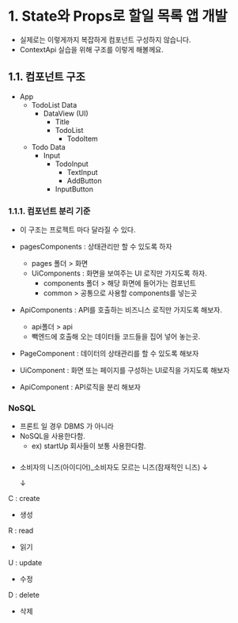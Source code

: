 # 1. State와 Props로 할일 목록 앱 개발

- 실제로는 이렇게까지 복잡하게 컴포넌트 구성하지 않습니다.
- ContextApi 실습을 위해 구조를 이렇게 해볼께요.

## 1.1. 컴포넌트 구조

- App
  - TodoList Data
    - DataView (UI)
      - Title
      - TodoList
        - TodoItem
  - Todo Data
    - Input
      - TodoInput
        - TextInput
        - AddButton
      - InputButton

### 1.1.1. 컴포넌트 분리 기준

- 이 구조는 프로젝트 마다 달라질 수 있다.
- pagesComponents : 상태관리만 할 수 있도록 하자
  - pages 폴더 > 화면
  - UiComponents : 화면을 보여주는 UI 로직만 가지도록 하자.
    - components 폴더 > 해당 화면에 들어가는 컴포넌트
    - common > 공통으로 사용할 components를 넣는곳
- ApiComponents : API를 호출하는 비즈니스 로직만 가지도록 해보자.

  - api폴더 > api
  - 빽엔드에 호출해 오는 데이터들 코드들을 집어 넣어 놓는곳.

- PageComponent : 데이터의 상태관리를 할 수 있도록 해보자
- UiComponent : 화면 또는 페이지를 구성하는 UI로직을 가지도록 해보자
- ApiComponent : API로직을 분리 해보자

### NoSQL

- 프론트 일 경우 DBMS 가 아니라
- NoSQL을 사용한다함.
  - ex) startUp 회사들이 보통 사용한다함.

###

- 소비자의 니즈(아이디어)\_소비자도 모르는 니즈(잠재적인 니즈)
  ↓

  ↓

C : create

- 생성

R : read

- 읽기

U : update

- 수정

D : delete

- 삭제

